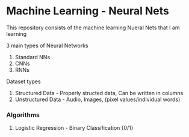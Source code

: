 # Machine Learning - Neural Nets

This repository consists of the machine learning Nueral Nets that I am learning

3 main types of Neural Networks
1. Standard NNs
2. CNNs
3. RNNs

Dataset types
1. Structured Data - Properly structed data, Can be written in columns
2. Unstructured Data - Audio, Images, (pixel values/individual words)


### Algorithms
1. Logistic Regression - Binary Classification {0/1}


